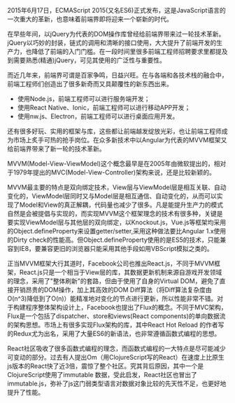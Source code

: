 
2015年6月17日，ECMAScript 2015(又名ES6)正式发布，这是JavaScript语言的一次重大的革新，也意味着前端界即将迎来一个崭新的时代。

在早些年间，以jQuery为代表的DOM操作库曾经给前端界带来过一轮技术革新。jQuery以巧妙的封装，链式的调用和清晰的接口使用，大大提升了前端开发的生产力，也降低了前端的入门门槛。在一段时间里很多前端工程师招聘要求里都提及到需要熟悉(精通)jQuery，可见其使用的广泛性与重要性。

而近几年来，前端界可谓是百家争鸣，日益兴旺。在与各端和各技术栈的融合中，前端工程师们创造出了很多新奇而又具颠覆性的新东西出来。
 - 使用Node.js，前端工程师可以进行服务端开发；
 - 使用React Native、Ionic，前端工程师可以进行移动APP开发；
 - 使用nw.js、Electron，前端工程师可以进行桌面应用开发。
 
还有很多好玩、实用的框架与库，这些都让前端越发绽放光彩，也让前端工程师成为市场上炙手可热的抢手岗位。在众多新技术中以Angular为代表的MVVM框架又给前端界带来了新一轮的技术革新。

MVVM(Model-View-ViewModel)这个概念最早是在2005年由微软提出的，相对于1979年提出的MVC(Model-View-Controller)架构来说，还是比较新颖的。

MVVM最主要的特点是双向绑定技术，View层与ViewModel层是相互关联、自动变化的，ViewModel层同时又与Model层是相互通信、自动变化的，从而可以实现了Model和View的真正解耦，代码量也减少了很多。凡是能提升生产力的模式自然是会被提倡与实现的，而实现MVVM这个框架理念的技术有很多种，关键是要实现ViewModel层与其他层的双向绑定，以Knockout.js，Vue.js等框架均采用的Object.defineProperty来设置getter/setter,采用这种做法要比Angular 1.x使用的Dirty check的性能高。但Object.defineProperty使用的是ES5的技术，只能兼容到IE8，要兼容更旧的浏览器只能采用其他手段如用VBScript模拟之类的。

正当MVVM框架大行其道时，Facebook公司也推出React.js，不同于MVVM框架，React.js只是一个相当于View层的库，其数据更新机制来源自游戏开发领域的理念，采用了"整体刷新"的套路，但由于使用了自身的Virtual DOM，避免了直接开销昂贵的DOM操作，加上其高效的DOM Diff算法（将Diff算法复杂度由O(n^3)降低到了O(n)）能精准地对变化的节点进行更新，所以性能非常不错。对于构建程序整体架构设计上，Facebook也提出了Flux的概念。不同于MVC架构，Flux是一个包括了dispatcher、store和views(React components)的单向数据流的架构思想。市场上有很多实现Flux架构的库，其中React Hot Reload 的作者写的Redux尤为出名，采用了大量ES6的新语法，也非常遵循函数式编程的思想。

React社区吸收了很多函数式编程的理念，而函数式编程的一大特点是尽可能减少可变动的部分。过去有人提出Om（用ClojureScript写的React）在速度上比原生js版本的React快了近3倍，震惊了整个社区。究其背后原因，其中一个是ClojureScript使用了immutable 数据，受此启发，React社区也冒出了immutable.js，弥补了js这门弱类型语言对数据对象比较的先天性不足，也更好地提升了性能。
